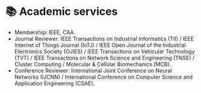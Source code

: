# 📚 Academic services
- Membership: IEEE, CAA.
- Journal Reviewer: IEEE Transactions on Industrial Informatics (TII) / IEEE Internet of Things Journal (IoTJ) / IEEE Open Journal of the Industrial Electronics Society (OJIES) /	IEEE Transactions on Vehicular Technology (TVT) / IEEE Transactions on Network Science and Engineering (TNSE) / Cluster Computing / Molecular & Cellular Biomechanics (MCB).
- Conference Reviewer: International Joint Conference on Neural Networks (IJCNN) / International Conference on Computer Science and Application Engineering (CSAE).

<!--
Editorial Services: ICRA 2025, Associate Editor; RO-MAN 2024, Associate Editor.
Conference Services: ICRA 2024, Session Co-Chair (SLAM); ICUS 2024, PC Member/Invited Session Chair.
-->
